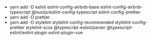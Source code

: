 - yarn add -D eslint eslint-config-airbnb-base eslint-config-airbnb-typescript @nuxtjs/eslint-config-typescript eslint-config-prettier
- yarn add -D prettier
- yarn add -D stylelint stylelint-config-recommended stylelint-config-prettier stylelint-scss
  @typescript-eslint/parser @typescript-eslint/eslint-plugin eslint-plugin-vue
